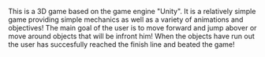 This is a 3D game based on the game engine "Unity".
It is a relatively simple game providing simple mechanics as well as a variety of animations and objectives!
The main goal of the user is to move forward and jump abover or move around objects that will be infront him!
When the objects have run out the user has succesfully reached the finish line and beated the game!
